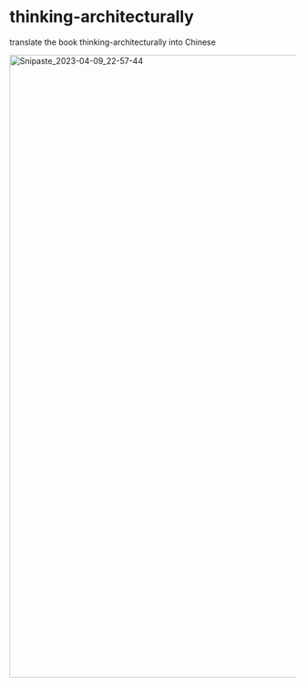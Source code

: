 # thinking-architecturally
translate the book thinking-architecturally into Chinese

<img width="1092" alt="Snipaste_2023-04-09_22-57-44" src="https://user-images.githubusercontent.com/25719292/230780264-8f7c349e-32b1-48fa-bd02-193ad0653bde.png">
